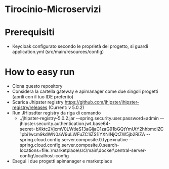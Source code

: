 # Tirocinio-Microservizi

# Prerequisiti
  - Keycloak configurato secondo le proprietà del progetto, si guardi application.yml (src/main/resources/config)

# How to easy run
  - Clona questo repository
  - Considera la cartella gateway e apimanager come due singoli progetti (aprili con il tuo IDE preferito)
  - Scarica Jhipster registry https://github.com/jhipster/jhipster-registry/releases  (Current: v 5.0.2)
  - Run JHipsdter registry da riga di comando
    - ./jhipster-registry-5.0.2.jar --spring.security.user.password=admin --jhipster.security.authentication.jwt.base64-secret=bXktc2VjcmV0LWtleS13aGljaC1zaG91bGQtYmUtY2hhbmdlZC1pbi1wcm9kdWN0aW9uLWFuZC1iZS1iYXNlNjQtZW5jb2RlZA --spring.cloud.config.server.composite.0.type=native --spring.cloud.config.server.composite.0.search-locations=file:.\marketplace\src\main\docker\central-server-config\localhost-config
  - Esegui i due progetti apimanager e marketplace
